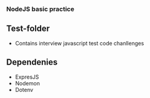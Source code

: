 ### NodeJS basic practice

## Test-folder

-   Contains interview javascript test code chanllenges

## Dependenies

-   ExpresJS
-   Nodemon
-   Dotenv
